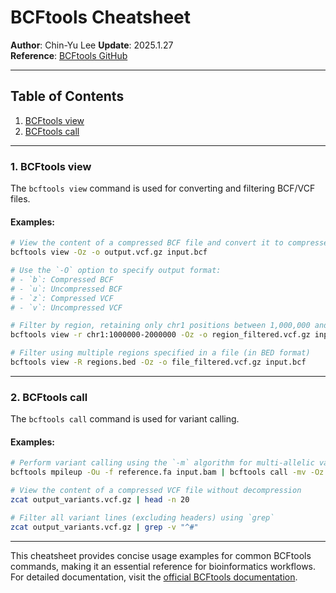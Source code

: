 # BCFtools Cheatsheet

**Author**: Chin-Yu Lee 
**Update**: 2025.1.27  
**Reference**: [BCFtools GitHub](https://github.com/samtools/bcftools)

---

## Table of Contents
1. [BCFtools view](#bcftools-view)
2. [BCFtools call](#bcftools-call)

---

### 1. BCFtools view
The `bcftools view` command is used for converting and filtering BCF/VCF files.

#### Examples:
```bash
# View the content of a compressed BCF file and convert it to compressed VCF format
bcftools view -Oz -o output.vcf.gz input.bcf

# Use the `-O` option to specify output format:
# - `b`: Compressed BCF
# - `u`: Uncompressed BCF
# - `z`: Compressed VCF
# - `v`: Uncompressed VCF

# Filter by region, retaining only chr1 positions between 1,000,000 and 2,000,000
bcftools view -r chr1:1000000-2000000 -Oz -o region_filtered.vcf.gz input.bcf

# Filter using multiple regions specified in a file (in BED format)
bcftools view -R regions.bed -Oz -o file_filtered.vcf.gz input.bcf
```

---

### 2. BCFtools call
The `bcftools call` command is used for variant calling.

#### Examples:
```bash
# Perform variant calling using the `-m` algorithm for multi-allelic variant detection
bcftools mpileup -Ou -f reference.fa input.bam | bcftools call -mv -Oz -o output_variants.vcf.gz

# View the content of a compressed VCF file without decompression
zcat output_variants.vcf.gz | head -n 20

# Filter all variant lines (excluding headers) using `grep`
zcat output_variants.vcf.gz | grep -v "^#"
```

---

This cheatsheet provides concise usage examples for common BCFtools commands, making it an essential reference for bioinformatics workflows. For detailed documentation, visit the [official BCFtools documentation](https://samtools.github.io/bcftools/bcftools.html).
